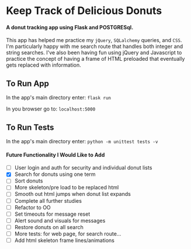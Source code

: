 # Keep Track of Delicious Donuts
#### A donut tracking app using Flask and POSTGRESql.

This app has helped me practice my `jQuery`, `SQLalchemy` queries, and `CSS`.
I'm particularly happy with me search route that handles both integer and string searches.
I've also been having fun using jQuery and Javascript to practice the concept of having
a frame of HTML preloaded that eventually gets replaced with information.

## To Run App
<!-- Need to add databse set up instructions. -->
In the app's main directory enter:
`flask run`

In you browser go to:
`localhost:5000`

## To Run Tests
In the app's main directory enter:
`python -m unittest tests -v`

#### Future Functionality I Would Like to Add
- [ ] User login and auth for security and individual donut lists
- [X] Search for donuts using one term
- [ ] Sort donuts
- [ ] More skeleton/pre load to be replaced html
- [ ] Smooth out html jumps when donut list expands
- [ ] Complete all further studies
- [ ] Refactor to OO
- [ ] Set timeouts for message reset
- [ ] Alert sound and visuals for messages
- [ ] Restore donuts on all search
- [ ] More tests: for web page, for search route...
- [ ] Add html skeleton frame lines/animations